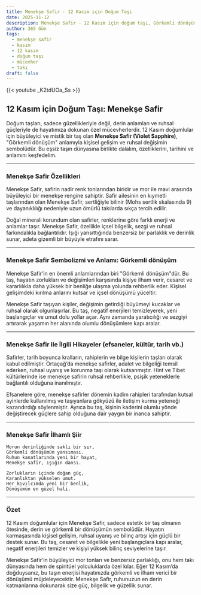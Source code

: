 ```yaml
---
title: Menekşe Safir - 12 Kasım için Doğum Taşı
date: 2025-11-12
description: Menekşe Safir - 12 Kasım için doğum taşı, Görkemli dönüşüm sembolü. Bu özel taşın derin anlamını öğrenin.
author: 365 Gün
tags:
  - menekşe safir
  - kasım
  - 12 kasım
  - doğum taşı
  - mücevher
  - takı
draft: false
---
```


{{< youtube _K2tdUOa_Ss >}}

## 12 Kasım için Doğum Taşı: Menekşe Safir

Doğum taşları, sadece güzellikleriyle değil, derin anlamları ve ruhsal güçleriyle de hayatımıza dokunan özel mücevherlerdir. 12 Kasım doğumlular için büyüleyici ve mistik bir taş olan **Menekşe Safir (Violet Sapphire)**, "Görkemli dönüşüm" anlamıyla kişisel gelişim ve ruhsal değişimin sembolüdür. Bu eşsiz taşın dünyasına birlikte dalalım, özelliklerini, tarihini ve anlamını keşfedelim.

---

### Menekşe Safir Özellikleri

Menekşe Safir, safirin nadir renk tonlarından biridir ve mor ile mavi arasında büyüleyici bir menekşe rengine sahiptir. Safir ailesinin en kıymetli taşlarından olan Menekşe Safir, sertliğiyle bilinir (Mohs sertlik skalasında 9) ve dayanıklılığı nedeniyle uzun ömürlü takılarda sıkça tercih edilir.

Doğal minerali korundum olan safirler, renklerine göre farklı enerji ve anlamlar taşır. Menekşe Safir, özellikle içsel bilgelik, sezgi ve ruhsal farkındalıkla bağlantılıdır. Işığı yansıttığında benzersiz bir parlaklık ve derinlik sunar, adeta gizemli bir büyüyle etrafını sarar.

---

### Menekşe Safir Sembolizmi ve Anlamı: Görkemli dönüşüm

Menekşe Safir’in en önemli anlamlarından biri "Görkemli dönüşüm"dür. Bu taş, hayatın zorlukları ve değişimleri karşısında kişiye ilham verir, cesaret ve kararlılıkla daha yüksek bir benliğe ulaşma yolunda rehberlik eder. Kişisel gelişimdeki kırılma anlarını kutsar ve içsel dönüşümü yüceltir.

Menekşe Safir taşıyan kişiler, değişimin getirdiği büyümeyi kucaklar ve ruhsal olarak olgunlaşırlar. Bu taş, negatif enerjileri temizleyerek, yeni başlangıçlar ve umut dolu yollar açar. Aynı zamanda yaratıcılığı ve sezgiyi artırarak yaşamın her alanında olumlu dönüşümlere kapı aralar.

---

### Menekşe Safir ile İlgili Hikayeler (efsaneler, kültür, tarih vb.)

Safirler, tarih boyunca kralların, rahiplerin ve bilge kişilerin taşları olarak kabul edilmiştir. Ortaçağ’da menekşe safirler, adalet ve bilgeliği temsil ederken, ruhsal uyanış ve korunma taşı olarak kutsanmıştır. Hint ve Tibet kültürlerinde ise menekşe safirin ruhsal rehberlikle, psişik yeteneklerle bağlantılı olduğuna inanılmıştır.

Efsanelere göre, menekşe safirler dönemin kadim rahipleri tarafından kutsal ayinlerde kullanılmış ve taşıyanlara gökyüzü ile iletişim kurma yeteneği kazandırdığı söylenmiştir. Ayrıca bu taş, kişinin kaderini olumlu yönde değiştirecek güçlere sahip olduğuna dair yaygın bir inanca sahiptir.

---

### Menekşe Safir İlhamlı Şiir

```
Morun derinliğinde saklı bir sır,  
Görkemli dönüşümün yansıması.  
Ruhun kanatlarında yeni bir hayat,  
Menekşe safir, ışığın dansı.

Zorlukların içinde doğan güç,  
Karanlıktan yükselen umut.  
Her kıvılcımda yeni bir benlik,  
Dönüşümün en güzel hali.
```

---

### Özet

12 Kasım doğumlular için Menekşe Safir, sadece estetik bir taş olmanın ötesinde, derin ve görkemli bir dönüşümün sembolüdür. Hayatın karmaşasında kişisel gelişim, ruhsal uyanış ve bilinç artışı için güçlü bir destek sunar. Bu taş, cesaret ve bilgelikle yeni başlangıçlara kapı aralar, negatif enerjileri temizler ve kişiyi yüksek bilinç seviyelerine taşır.

Menekşe Safir’in büyüleyici mor tonları ve benzersiz parlaklığı, onu hem takı dünyasında hem de spiritüel yolculuklarda özel kılar. Eğer 12 Kasım’da doğduysanız, bu taşın enerjisi hayatınızda görkemli ve ilham verici bir dönüşümü müjdeleyecektir. Menekşe Safir, ruhunuzun en derin katmanlarına dokunarak size güç, bilgelik ve güzellik sunar.